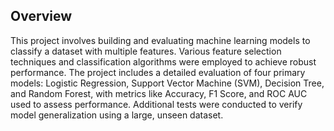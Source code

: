 ## Overview
This project involves building and evaluating machine learning models to classify a dataset with multiple features. Various feature selection techniques and classification algorithms were employed to achieve robust performance. The project includes a detailed evaluation of four primary models: Logistic Regression, Support Vector Machine (SVM), Decision Tree, and Random Forest, with metrics like Accuracy, F1 Score, and ROC AUC used to assess performance. Additional tests were conducted to verify model generalization using a large, unseen dataset.

